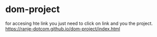 # dom-project
for accesing hte link you just need to click on link and you the project.
https://ranje-dotcom.github.io/dom-project/index.html
